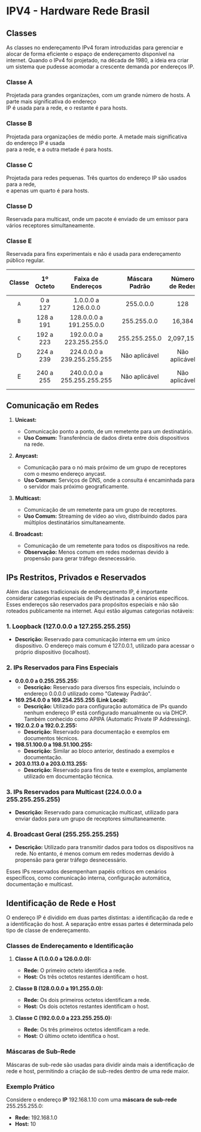 
# IPV4 - Hardware Rede Brasil

## Classes

As classes no endereçamento IPv4 foram introduzidas para gerenciar e alocar de forma eficiente o espaço de endereçamento disponível na internet. Quando o IPv4 foi projetado, na década de 1980, a ideia era criar um sistema que pudesse acomodar a crescente demanda por endereços IP.

### Classe A
Projetada para grandes organizações, com um grande número de hosts. A parte mais significativa do endereço <br>IP é usada para a rede, e o restante é para hosts.

### Classe B
Projetada para organizações de médio porte. A metade mais significativa do endereço IP é usada <br>
para a rede, e a outra metade é para hosts.

### Classe C
Projetada para redes pequenas. Três quartos do endereço IP são usados para a rede, <br>
e apenas um quarto é para hosts.

### Classe D 
Reservada para multicast, onde um pacote é enviado de um emissor para vários receptores simultaneamente.

### Classe E
Reservada para fins experimentais e não é usada para endereçamento público regular.


| Classe | 1º Octeto    | Faixa de Endereços          | Máscara Padrão | Número de Redes | Número de Hosts por Rede | Finalidade                        |
|:------:|:------------:|:---------------------------:|:--------------:|:---------------:|:------------------------:|:---------------------------------:|
| `A`    |	0	a	127	| 1.0.0.0 a 126.0.0.0         | 255.0.0.0      | 128             | 16,777,214               | Grandes organizações              |
| `B`    |	128	a	191	| 128.0.0.0 a 191.255.0.0     | 255.255.0.0    | 16,384          | 65,534                   | Redes de médio porte              |
| `C`    |	192	a	223	| 192.0.0.0 a 223.255.255.0   | 255.255.255.0  | 2,097,152       | 254                      | Redes pequenas                    |
|  D     |	224	a	239	| 224.0.0.0 a 239.255.255.255 | Não aplicável  | Não aplicável   | Não aplicável            | Multicast                         |
|  E     |	240	a	255	| 240.0.0.0 a 255.255.255.255 | Não aplicável  | Não aplicável   | Não aplicável            | Reservado para fins experimentais |


## Comunicação em Redes

1. **Unicast:**
   - Comunicação ponto a ponto, de um remetente para um destinatário.
   - **Uso Comum:** Transferência de dados direta entre dois dispositivos na rede.

2. **Anycast:**
   - Comunicação para o nó mais próximo de um grupo de receptores com o mesmo endereço anycast.
   - **Uso Comum:** Serviços de DNS, onde a consulta é encaminhada para o servidor mais próximo geograficamente.

3. **Multicast:**
   - Comunicação de um remetente para um grupo de receptores.
   - **Uso Comum:** Streaming de vídeo ao vivo, distribuindo dados para múltiplos destinatários simultaneamente.

4. **Broadcast:**
   - Comunicação de um remetente para todos os dispositivos na rede.
   - **Observação:** Menos comum em redes modernas devido à propensão para gerar tráfego desnecessário.

## IPs Restritos, Privados e Reservados

Além das classes tradicionais de endereçamento IP, é importante considerar categorias especiais de IPs destinadas a cenários específicos. Esses endereços são reservados para propósitos especiais e não são roteados publicamente na internet. Aqui estão algumas categorias notáveis:

### 1. Loopback (127.0.0.0 a 127.255.255.255)
- **Descrição:** Reservado para comunicação interna em um único dispositivo. O endereço mais comum é 127.0.0.1, utilizado para acessar o próprio dispositivo (localhost).

### 2. IPs Reservados para Fins Especiais
- **0.0.0.0 a 0.255.255.255:**
  - **Descrição:** Reservado para diversos fins especiais, incluindo o endereço 0.0.0.0 utilizado como "Gateway Padrão".
- **169.254.0.0 a 169.254.255.255 (Link Local):**
  - **Descrição:** Utilizado para configuração automática de IPs quando nenhum endereço IP está configurado manualmente ou via DHCP. Também conhecido como APIPA (Automatic Private IP Addressing).
- **192.0.2.0 a 192.0.2.255:**
  - **Descrição:** Reservado para documentação e exemplos em documentos técnicos.
- **198.51.100.0 a 198.51.100.255:**
  - **Descrição:** Similar ao bloco anterior, destinado a exemplos e documentação.
- **203.0.113.0 a 203.0.113.255:**
  - **Descrição:** Reservado para fins de teste e exemplos, amplamente utilizado em documentação técnica.

### 3. IPs Reservados para Multicast (224.0.0.0 a 255.255.255.255)
- **Descrição:** Reservado para comunicação multicast, utilizado para enviar dados para um grupo de receptores simultaneamente.

### 4. Broadcast Geral (255.255.255.255)
- **Descrição:** Utilizado para transmitir dados para todos os dispositivos na rede. No entanto, é menos comum em redes modernas devido à propensão para gerar tráfego desnecessário.

Esses IPs reservados desempenham papéis críticos em cenários específicos, como comunicação interna, configuração automática, documentação e multicast.

## Identificação de Rede e Host

O endereço IP é dividido em duas partes distintas: a identificação da rede e a identificação do host. 
A separação entre essas partes é determinada pelo tipo de classe de endereçamento.


### Classes de Endereçamento e Identificação

1. **Classe A (1.0.0.0 a 126.0.0.0):**
   - **Rede:** O primeiro octeto identifica a rede.
   - **Host:** Os três octetos restantes identificam o host.

2. **Classe B (128.0.0.0 a 191.255.0.0):**
   - **Rede:** Os dois primeiros octetos identificam a rede.
   - **Host:** Os dois octetos restantes identificam o host.

3. **Classe C (192.0.0.0 a 223.255.255.0):**
   - **Rede:** Os três primeiros octetos identificam a rede.
   - **Host:** O último octeto identifica o host.


### Máscaras de Sub-Rede

Máscaras de sub-rede são usadas para dividir ainda mais a identificação de rede e host, permitindo a criação de sub-redes dentro de uma rede maior.

### Exemplo Prático

Considere o endereço **IP** 192.168.1.10 com uma **máscara de sub-rede** 255.255.255.0:
- **Rede:** 192.168.1.0
- **Host:** 10
